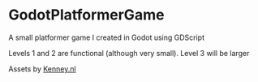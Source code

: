 # GodotPlatformerGame
A small platformer game I created in Godot using GDScript

Levels 1 and 2 are functional (although very small). Level 3 will be larger

Assets by [Kenney.nl](https://opengameart.org/content/platformer-art-complete-pack-often-updated)
